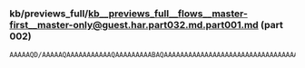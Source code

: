 ### kb/previews_full/kb__previews_full__flows__master-first__master-only@guest.har.part032.md.part001.md (part 002)

```md
AAAAAQD/AAAAAQAAAAAAAAAAAQAAAAAAAAABAQAAAAAAAAAAAAAAAAAAAAAAAAAAAAAAAAAAAAAAAAAAAP8AAAAAAAAAA
```

```
